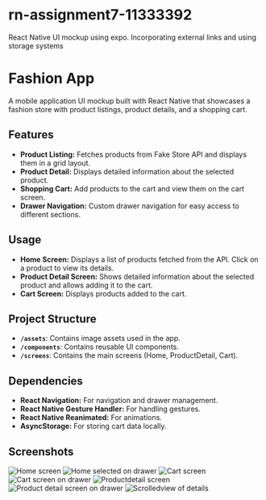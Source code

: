 # rn-assignment7-11333392

React Native UI mockup using expo. Incorporating external links and using storage systems

# Fashion App

A mobile application UI mockup built with React Native that showcases a fashion store with product listings, product details, and a shopping cart.

## Features

- **Product Listing:** Fetches products from Fake Store API and displays them in a grid layout.
- **Product Detail:** Displays detailed information about the selected product.
- **Shopping Cart:** Add products to the cart and view them on the cart screen.
- **Drawer Navigation:** Custom drawer navigation for easy access to different sections.

## Usage

- **Home Screen:** Displays a list of products fetched from the API. Click on a product to view its details.
- **Product Detail Screen:** Shows detailed information about the selected product and allows adding it to the cart.
- **Cart Screen:** Displays products added to the cart.

## Project Structure

- **`/assets`**: Contains image assets used in the app.
- **`/components`**: Contains reusable UI components.
- **`/screens`**: Contains the main screens (Home, ProductDetail, Cart).

## Dependencies

- **React Navigation:** For navigation and drawer management.
- **React Native Gesture Handler:** For handling gestures.
- **React Native Reanimated:** For animations.
- **AsyncStorage:** For storing cart data locally.

## Screenshots

![Home screen](Screenshot_1720566873.png) ![Home selected on drawer](Screenshot_1720566880.png) ![Cart screen](Screenshot_1720566884.png) ![Cart screen on drawer](Screenshot_1720566887.png) ![Productdetail screen](Screenshot_1720566891.png) ![Product detail screen on drawer](Screenshot_1720566895.png) ![Scrolledview of details](Screenshot_1720566900.png)
